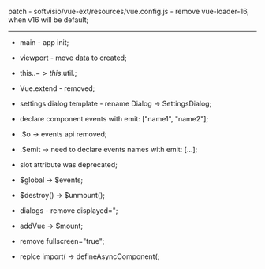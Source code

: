 patch - softvisio/vue-ext/resources/vue.config.js - remove vue-loader-16, when v16 will be default;

---

-   main - app init;

-   viewport - move data to created;

-   this.$. -> this.$util.;

-   Vue.extend - removed;

-   settings dialog template - rename Dialog -> SettingsDialog;

-   declare component events with emit: ["name1", "name2"];

-   .$o -> events api removed;

-   .$emit -> need to declare events names with emit: [...];

-   slot attribute was deprecated;

-   $global -> $events;

-   $destroy() -> $unmount();

-   dialogs - remove displayed=";

-   addVue -> $mount;

-   remove fullscreen="true";

-   replce import( -> defineAsyncComponent(;
